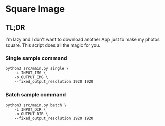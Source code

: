 # Square Image

## TL;DR
I'm lazy and I don't want to download another App just to make my photos square. This script does all the magic for you.

### Single sample command
```
python3 src/main.py single \
    -i INPUT_IMG \
    -o OUTPUT_IMG \
    --fixed_output_resolution 1920 1920
```

### Batch sample command
```
python3 src/main.py batch \
    -i INPUT_DIR \
    -o OUTPUT_DIR \
    --fixed_output_resolution 1920 1920
```

